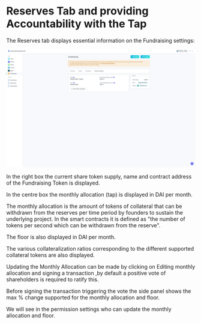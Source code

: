 # Reserves Tab and providing Accountability with the Tap

The Reserves tab displays essential information on the Fundraising settings:

![](../.gitbook/assets/screenshot-2019-10-11-at-14.10.15.png)

In the right box the current share token supply, name and contract address of the Fundraising Token is displayed.

In the centre box the monthly allocation \(tap\) is displayed in DAI per month. 

The monthly allocation is the amount of tokens of collateral that can be withdrawn from the reserves per time period by founders to sustain the underlying project.  In the smart contracts it is defined as "the number of tokens per second which can be withdrawn from the reserve". 

The floor is also displayed in DAI per month. 

The various collateralization ratios corresponding to the different supported collateral tokens are also displayed.

Updating the Monthly Allocation can be made by clicking on Editing  monthly allocation and signing a transaction ,by default a positive vote of shareholders is required to ratify this. 

Before signing the transaction triggering the vote the side panel shows the max % change supported for the monthly allocation and floor.

We will see in the permission settings who can update the monthly allocation and floor.  


